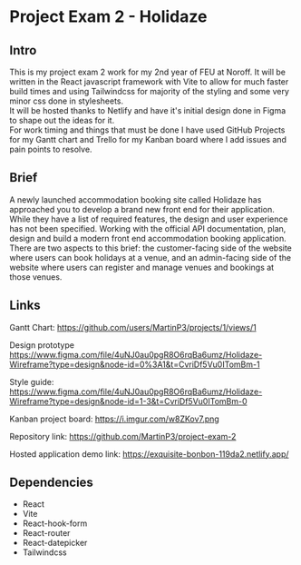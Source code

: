 # Project Exam 2 - Holidaze

## Intro
This is my project exam 2 work for my 2nd year of FEU at Noroff. It will be written in the React javascript framework with Vite to allow for much faster build times and using Tailwindcss for majority of the styling and some very minor css done in stylesheets.</br>
It will be hosted thanks to Netlify and have it's initial design done in Figma to shape out the ideas for it.</br>
For work timing and things that must be done I have used GitHub Projects for my Gantt chart and Trello for my Kanban board where I add issues and pain points to resolve.


## Brief
A newly launched accommodation booking site called Holidaze has approached you to develop a brand new front end for their application. While they have a list of required features, the design and user experience has not been specified. Working with the official API documentation, plan, design and build a modern front end accommodation booking application.</br>
There are two aspects to this brief: the customer-facing side of the website where users can book holidays at a venue, and an admin-facing side of the website where users can register and manage venues and bookings at those venues.


## Links
Gantt Chart: https://github.com/users/MartinP3/projects/1/views/1

Design prototype https://www.figma.com/file/4uNJ0au0pgR8O6rqBa6umz/Holidaze-Wireframe?type=design&node-id=0%3A1&t=CvriDf5Vu0ITomBm-1

Style guide: https://www.figma.com/file/4uNJ0au0pgR8O6rqBa6umz/Holidaze-Wireframe?type=design&node-id=1-3&t=CvriDf5Vu0ITomBm-0

Kanban project board: https://i.imgur.com/w8ZKov7.png

Repository link: https://github.com/MartinP3/project-exam-2

Hosted application demo link: https://exquisite-bonbon-119da2.netlify.app/


## Dependencies
- React
- Vite
- React-hook-form
- React-router
- React-datepicker
- Tailwindcss
